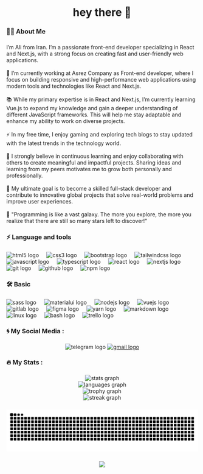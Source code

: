 <h1 align="center">hey there 👋</h1>

###

<h3 align="left">👩‍💻  About Me</h3>

###

<p align="left">I’m Ali from Iran. I’m a passionate front-end developer specializing in React and Next.js, with a strong focus on creating fast and user-friendly web applications.  <br><br>🔭 I’m currently working at Asrez Company as Front-end developer, where I focus on building responsive and high-performance web applications using modern tools and technologies like React and Next.js.  <br><br>📚 While my primary expertise is in React and Next.js, I’m currently learning Vue.js to expand my knowledge and gain a deeper understanding of different JavaScript frameworks. This will help me stay adaptable and enhance my ability to work on diverse projects.  <br><br>⚡ In my free time, I enjoy gaming and exploring tech blogs to stay updated with the latest trends in the technology world.  <br><br>🌱 I strongly believe in continuous learning and enjoy collaborating with others to create meaningful and impactful projects. Sharing ideas and learning from my peers motivates me to grow both personally and professionally.  <br><br>🎯 My ultimate goal is to become a skilled full-stack developer and contribute to innovative global projects that solve real-world problems and improve user experiences.  <br><br>🚀 "Programming is like a vast galaxy. The more you explore, the more you realize that there are still so many stars left to discover!"</p>

###

<h3 align="left">⚡ Language and tools</h3>

###

<div align="left">
  <img src="https://cdn.jsdelivr.net/gh/devicons/devicon/icons/html5/html5-original.svg" height="40" alt="html5 logo"  />
  <img width="12" />
  <img src="https://cdn.jsdelivr.net/gh/devicons/devicon/icons/css3/css3-original.svg" height="40" alt="css3 logo"  />
  <img width="12" />
  <img src="https://cdn.jsdelivr.net/gh/devicons/devicon/icons/bootstrap/bootstrap-original.svg" height="40" alt="bootstrap logo"  />
  <img width="12" />
  <img src="https://cdn.jsdelivr.net/gh/devicons/devicon/icons/tailwindcss/tailwindcss-original-wordmark.svg" height="40" alt="tailwindcss logo"  />
  <img width="12" />
  <img src="https://cdn.jsdelivr.net/gh/devicons/devicon/icons/javascript/javascript-original.svg" height="40" alt="javascript logo"  />
  <img width="12" />
  <img src="https://cdn.jsdelivr.net/gh/devicons/devicon/icons/typescript/typescript-original.svg" height="40" alt="typescript logo"  />
  <img width="12" />
  <img src="https://cdn.jsdelivr.net/gh/devicons/devicon/icons/react/react-original.svg" height="40" alt="react logo"  />
  <img width="12" />
  <img src="https://cdn.jsdelivr.net/gh/devicons/devicon/icons/nextjs/nextjs-original.svg" height="40" alt="nextjs logo"  />
  <img width="12" />
  <img src="https://cdn.jsdelivr.net/gh/devicons/devicon/icons/git/git-original.svg" height="40" alt="git logo"  />
  <img width="12" />
  <img src="https://cdn.jsdelivr.net/gh/devicons/devicon/icons/github/github-original.svg" height="40" alt="github logo"  />
  <img width="12" />
  <img src="https://cdn.jsdelivr.net/gh/devicons/devicon/icons/npm/npm-original-wordmark.svg" height="40" alt="npm logo"  />
</div>

###

<h3 align="left">🛠 Basic</h3>

###

<div align="left">
  <img src="https://cdn.jsdelivr.net/gh/devicons/devicon/icons/sass/sass-original.svg" height="40" alt="sass logo"  />
  <img width="12" />
  <img src="https://cdn.jsdelivr.net/gh/devicons/devicon/icons/materialui/materialui-original.svg" height="40" alt="materialui logo"  />
  <img width="12" />
  <img src="https://cdn.jsdelivr.net/gh/devicons/devicon/icons/nodejs/nodejs-original.svg" height="40" alt="nodejs logo"  />
  <img width="12" />
  <img src="https://cdn.jsdelivr.net/gh/devicons/devicon/icons/vuejs/vuejs-original.svg" height="40" alt="vuejs logo"  />
  <img width="12" />
  <img src="https://cdn.jsdelivr.net/gh/devicons/devicon/icons/gitlab/gitlab-original.svg" height="40" alt="gitlab logo"  />
  <img width="12" />
  <img src="https://cdn.jsdelivr.net/gh/devicons/devicon/icons/figma/figma-original.svg" height="40" alt="figma logo"  />
  <img width="12" />
  <img src="https://cdn.jsdelivr.net/gh/devicons/devicon/icons/yarn/yarn-original.svg" height="40" alt="yarn logo"  />
  <img width="12" />
  <img src="https://cdn.jsdelivr.net/gh/devicons/devicon/icons/markdown/markdown-original.svg" height="40" alt="markdown logo"  />
  <img width="12" />
  <img src="https://cdn.jsdelivr.net/gh/devicons/devicon/icons/linux/linux-original.svg" height="40" alt="linux logo"  />
  <img width="12" />
  <img src="https://cdn.jsdelivr.net/gh/devicons/devicon/icons/bash/bash-original.svg" height="40" alt="bash logo"  />
  <img width="12" />
  <img src="https://cdn.jsdelivr.net/gh/devicons/devicon/icons/trello/trello-plain.svg" height="40" alt="trello logo"  />
</div>

###

<h3 align="left">🌀 My Social Media :</h3>

###

<div align="center">
  <img src="https://img.shields.io/static/v1?message=Telegram&logo=telegram&label=alijosheghani&color=2CA5E0&logoColor=white&labelColor=141321&style=for-the-badge" height="25" alt="telegram logo"  />
  <a href="josheghani@proton.me" target="_blank">
    <img src="https://img.shields.io/static/v1?message=emial&logo=gmail&label=josheghani@proton.me&color=d93a7c&logoColor=white&labelColor=141321&style=for-the-badge" height="25" alt="gmail logo"  />
  </a>
</div>

###

<h3 align="left">🔥 My Stats :</h3>

###

<div align="center">
  <img src="https://github-readme-stats.vercel.app/api?username=ali-josheghani&hide_title=true&hide_rank=false&show_icons=true&include_all_commits=true&count_private=true&disable_animations=false&theme=radical&locale=en&hide_border=true&order=1" height="250" alt="stats graph" /> <br>
  <img src="https://github-readme-stats.vercel.app/api/top-langs?username=ali-josheghani&locale=en&hide_title=true&layout=compact&card_width=320&langs_count=5&theme=radical&hide_border=true&order=2" height="150" alt="languages graph" /> <br>
  <img src="https://github-profile-trophy.vercel.app?username=ali-josheghani&theme=onedark&no-frame=true&no-bg=true&margin-w=20&margin-h=10" height="150" alt="trophy graph" /> <br>
  <img src="https://streak-stats.demolab.com?user=ali-josheghani&locale=en&mode=daily&theme=radical&hide_border=true&border_radius=5&order=3" height="220" alt="streak graph"  />
</div>

###

<img src="https://raw.githubusercontent.com/ali-josheghani/ali-josheghani/output/snake.svg" alt="Snake animation" />

###

<div align="center">
  <img src="https://profile-counter.glitch.me/ali-josheghani/count.svg?"  />
</div>

###
